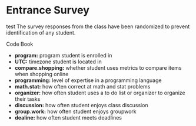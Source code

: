 # Entrance Survey

test
The survey responses from the class have been randomized to prevent identification of any student.

Code Book

* **program:** program student is enrolled in
* **UTC:** timezone student is located in
* **compare.shopping:** whether student uses metrics to compare items when shopping online
* **programming:** level of expertise in a programming language
* **math.stat:** how often correct at math and stat problems
* **organizer:** how often student uses a to do list or organizer to organize their tasks
* **discussion:** how often student enjoys class discussion
* **group.work:** how often student enjoys groupwork
* **dealine:** how often student meets deadlines